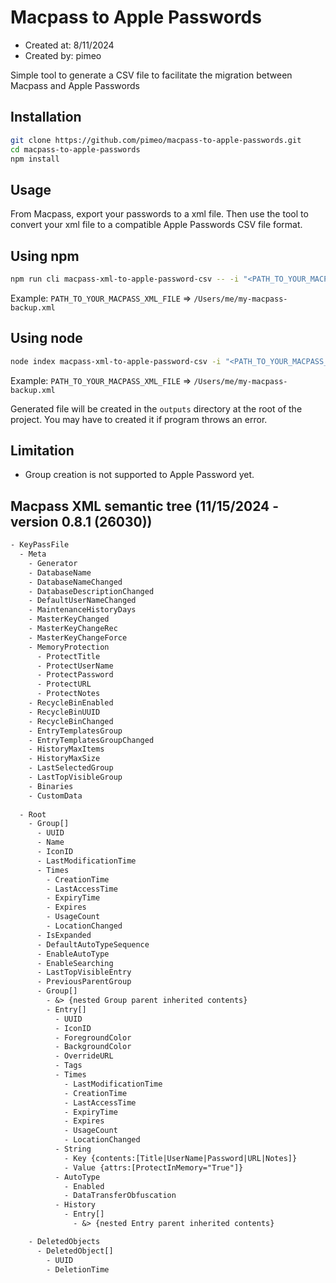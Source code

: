 # Macpass to Apple Passwords
- Created at: 8/11/2024
- Created by: pimeo

Simple tool to generate a CSV file to facilitate the migration between Macpass and Apple Passwords

## Installation

```sh
git clone https://github.com/pimeo/macpass-to-apple-passwords.git
cd macpass-to-apple-passwords
npm install
```

## Usage

From Macpass, export your passwords to a xml file. Then use the tool to convert your xml file to a compatible Apple Passwords CSV file format.


## Using npm
```sh
npm run cli macpass-xml-to-apple-password-csv -- -i "<PATH_TO_YOUR_MACPASS_XML_FILE>" -o "apple-password-imports.csv"
```
Example: `PATH_TO_YOUR_MACPASS_XML_FILE` => `/Users/me/my-macpass-backup.xml`


## Using node
```sh
node index macpass-xml-to-apple-password-csv -i "<PATH_TO_YOUR_MACPASS_XML_FILE>" -o "apple-passwords-imports.csv"
```

Example: `PATH_TO_YOUR_MACPASS_XML_FILE` => `/Users/me/my-macpass-backup.xml`


Generated file will be created in the `outputs` directory at the root of the project. You may have to created it if program throws an error.

## Limitation

- Group creation is not supported to Apple Password yet.

## Macpass XML semantic tree (11/15/2024 - version 0.8.1 (26030))

```txt
- KeyPassFile
  - Meta
    - Generator
    - DatabaseName
    - DatabaseNameChanged
    - DatabaseDescriptionChanged
    - DefaultUserNameChanged
    - MaintenanceHistoryDays
    - MasterKeyChanged
    - MasterKeyChangeRec
    - MasterKeyChangeForce
    - MemoryProtection
      - ProtectTitle
      - ProtectUserName
      - ProtectPassword
      - ProtectURL
      - ProtectNotes
    - RecycleBinEnabled
    - RecycleBinUUID
    - RecycleBinChanged
    - EntryTemplatesGroup
    - EntryTemplatesGroupChanged
    - HistoryMaxItems
    - HistoryMaxSize
    - LastSelectedGroup
    - LastTopVisibleGroup
    - Binaries
    - CustomData
          
  - Root
    - Group[]
      - UUID
      - Name
      - IconID
      - LastModificationTime
      - Times
        - CreationTime
        - LastAccessTime
        - ExpiryTime
        - Expires
        - UsageCount
        - LocationChanged
      - IsExpanded
      - DefaultAutoTypeSequence
      - EnableAutoType
      - EnableSearching
      - LastTopVisibleEntry
      - PreviousParentGroup
      - Group[]
        - &> {nested Group parent inherited contents}
        - Entry[]
          - UUID
          - IconID
          - ForegroundColor
          - BackgroundColor
          - OverrideURL
          - Tags
          - Times
            - LastModificationTime
            - CreationTime
            - LastAccessTime
            - ExpiryTime
            - Expires
            - UsageCount
            - LocationChanged
          - String
            - Key {contents:[Title|UserName|Password|URL|Notes]}
            - Value {attrs:[ProtectInMemory="True"]}
          - AutoType
            - Enabled
            - DataTransferObfuscation
          - History
            - Entry[]
              - &> {nested Entry parent inherited contents}

    - DeletedObjects
      - DeletedObject[]
        - UUID
        - DeletionTime
```

